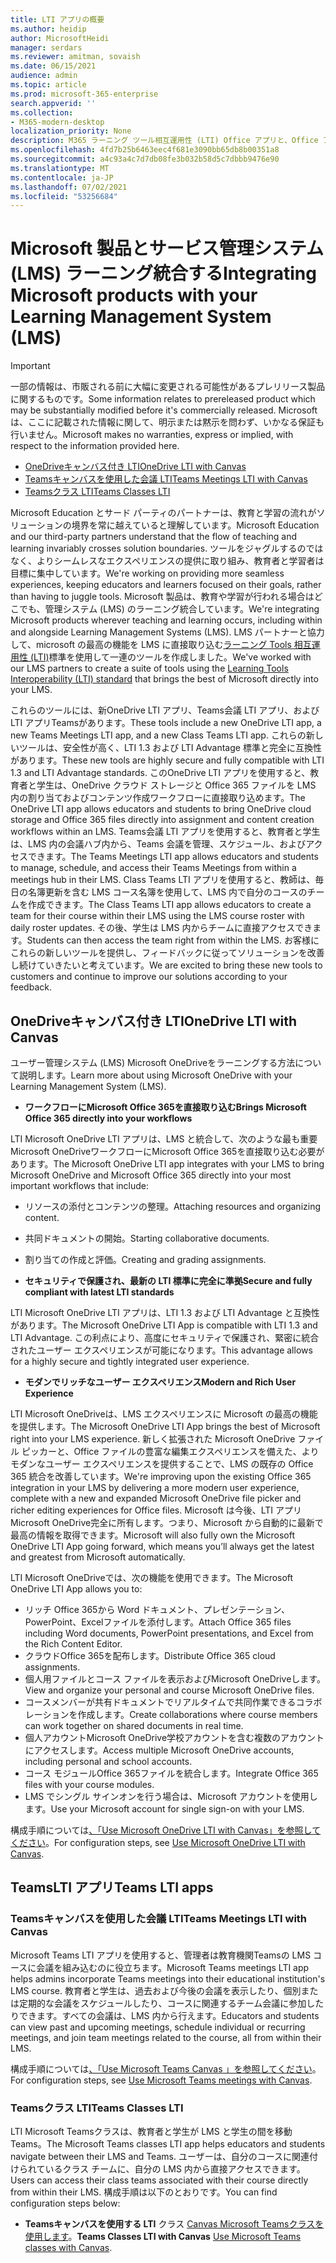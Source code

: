 ```yaml
---
title: LTI アプリの概要
ms.author: heidip
author: MicrosoftHeidi
manager: serdars
ms.reviewer: amitman, sovaish
ms.date: 06/15/2021
audience: admin
ms.topic: article
ms.prod: microsoft-365-enterprise
search.appverid: ''
ms.collection:
- M365-modern-desktop
localization_priority: None
description: M365 ラーニング ツール相互運用性 (LTI) Office アプリと、Office アプリを ラーニング 管理システム (LMS) に統合する際の教育者の支援方法について説明します。
ms.openlocfilehash: 4fd7b25b6463eec4f681e3090bb65db8b00351a8
ms.sourcegitcommit: a4c93a4c7d7db08fe3b032b58d5c7dbbb9476e90
ms.translationtype: MT
ms.contentlocale: ja-JP
ms.lasthandoff: 07/02/2021
ms.locfileid: "53256684"
---
```

# <a name="integrating-microsoft-products-with-your-learning-management-system-lms"></a><span data-ttu-id="28f0e-103">Microsoft 製品とサービス管理システム (LMS) ラーニング統合する</span><span class="sxs-lookup"><span data-stu-id="28f0e-103">Integrating Microsoft products with your Learning Management System (LMS)</span></span>

> [!IMPORTANT]
> <span data-ttu-id="28f0e-104">一部の情報は、市販される前に大幅に変更される可能性があるプレリリース製品に関するものです。</span><span class="sxs-lookup"><span data-stu-id="28f0e-104">Some information relates to prereleased product which may be substantially modified before it's commercially released.</span></span> <span data-ttu-id="28f0e-105">Microsoft は、ここに記載された情報に関して、明示または黙示を問わず、いかなる保証も行いません。</span><span class="sxs-lookup"><span data-stu-id="28f0e-105">Microsoft makes no warranties, express or implied, with respect to the information provided here.</span></span>

- [<span data-ttu-id="28f0e-106">OneDriveキャンバス付き LTI</span><span class="sxs-lookup"><span data-stu-id="28f0e-106">OneDrive LTI with Canvas</span></span>](#onedrive-lti-with-canvas)
- [<span data-ttu-id="28f0e-107">Teamsキャンバスを使用した会議 LTI</span><span class="sxs-lookup"><span data-stu-id="28f0e-107">Teams Meetings LTI with Canvas</span></span>](#teams-meetings-lti-with-canvas)
- [<span data-ttu-id="28f0e-108">Teamsクラス LTI</span><span class="sxs-lookup"><span data-stu-id="28f0e-108">Teams Classes LTI</span></span>](#teams-classes-lti)

<span data-ttu-id="28f0e-109">Microsoft Education とサード パーティのパートナーは、教育と学習の流れがソリューションの境界を常に越えていると理解しています。</span><span class="sxs-lookup"><span data-stu-id="28f0e-109">Microsoft Education and our third-party partners understand that the flow of teaching and learning invariably crosses solution boundaries.</span></span> <span data-ttu-id="28f0e-110">ツールをジャグルするのではなく、よりシームレスなエクスペリエンスの提供に取り組み、教育者と学習者は目標に集中しています。</span><span class="sxs-lookup"><span data-stu-id="28f0e-110">We're working on providing more seamless experiences, keeping educators and learners focused on their goals, rather than having to juggle tools.</span></span> <span data-ttu-id="28f0e-111">Microsoft 製品は、教育や学習が行われる場合はどこでも、管理システム (LMS) のラーニング統合しています。</span><span class="sxs-lookup"><span data-stu-id="28f0e-111">We're integrating Microsoft products wherever teaching and learning occurs, including within and alongside Learning Management Systems (LMS).</span></span> <span data-ttu-id="28f0e-112">LMS パートナーと協力して、microsoft の最高の機能を LMS に直接取り込む[ラーニング Tools 相互運用性 (LTI)](https://www.imsglobal.org/activity/learning-tools-interoperability)標準を使用して一連のツールを作成しました。</span><span class="sxs-lookup"><span data-stu-id="28f0e-112">We've worked with our LMS partners to create a suite of tools using the [Learning Tools Interoperability (LTI) standard](https://www.imsglobal.org/activity/learning-tools-interoperability) that brings the best of Microsoft directly into your LMS.</span></span>

<span data-ttu-id="28f0e-113">これらのツールには、新OneDrive LTI アプリ、Teams会議 LTI アプリ、および LTI アプリTeamsがあります。</span><span class="sxs-lookup"><span data-stu-id="28f0e-113">These tools include a new OneDrive LTI app, a new Teams Meetings LTI app, and a new Class Teams LTI app.</span></span> <span data-ttu-id="28f0e-114">これらの新しいツールは、安全性が高く、LTI 1.3 および LTI Advantage 標準と完全に互換性があります。</span><span class="sxs-lookup"><span data-stu-id="28f0e-114">These new tools are highly secure and fully compatible with LTI 1.3 and LTI Advantage standards.</span></span> <span data-ttu-id="28f0e-115">このOneDrive LTI アプリを使用すると、教育者と学生は、OneDrive クラウド ストレージと Office 365 ファイルを LMS 内の割り当ておよびコンテンツ作成ワークフローに直接取り込めます。</span><span class="sxs-lookup"><span data-stu-id="28f0e-115">The OneDrive LTI app allows educators and students to bring OneDrive cloud storage and Office 365 files directly into assignment and content creation workflows within an LMS.</span></span> <span data-ttu-id="28f0e-116">Teams会議 LTI アプリを使用すると、教育者と学生は、LMS 内の会議ハブ内から、Teams 会議を管理、スケジュール、およびアクセスできます。</span><span class="sxs-lookup"><span data-stu-id="28f0e-116">The Teams Meetings LTI app allows educators and students to manage, schedule, and access their Teams Meetings from within a meetings hub in their LMS.</span></span> <span data-ttu-id="28f0e-117">Class Teams LTI アプリを使用すると、教師は、毎日の名簿更新を含む LMS コース名簿を使用して、LMS 内で自分のコースのチームを作成できます。</span><span class="sxs-lookup"><span data-stu-id="28f0e-117">The Class Teams LTI app allows educators to create a team for their course within their LMS using the LMS course roster with daily roster updates.</span></span> <span data-ttu-id="28f0e-118">その後、学生は LMS 内からチームに直接アクセスできます。</span><span class="sxs-lookup"><span data-stu-id="28f0e-118">Students can then access the team right from within the LMS.</span></span> <span data-ttu-id="28f0e-119">お客様にこれらの新しいツールを提供し、フィードバックに従ってソリューションを改善し続けていきたいと考えています。</span><span class="sxs-lookup"><span data-stu-id="28f0e-119">We are excited to bring these new tools to customers and continue to improve our solutions according to your feedback.</span></span>

## <a name="onedrive-lti-with-canvas"></a><span data-ttu-id="28f0e-120">OneDriveキャンバス付き LTI</span><span class="sxs-lookup"><span data-stu-id="28f0e-120">OneDrive LTI with Canvas</span></span>

<span data-ttu-id="28f0e-121">ユーザー管理システム (LMS) Microsoft OneDriveをラーニングする方法について説明します。</span><span class="sxs-lookup"><span data-stu-id="28f0e-121">Learn more about using Microsoft OneDrive with your Learning Management System (LMS).</span></span>

- <span data-ttu-id="28f0e-122">**ワークフローにMicrosoft Office 365を直接取り込む**</span><span class="sxs-lookup"><span data-stu-id="28f0e-122">**Brings Microsoft Office 365 directly into your workflows**</span></span>

<span data-ttu-id="28f0e-123">LTI Microsoft OneDrive LTI アプリは、LMS と統合して、次のような最も重要Microsoft OneDriveワークフローにMicrosoft Office 365を直接取り込む必要があります。</span><span class="sxs-lookup"><span data-stu-id="28f0e-123">The Microsoft OneDrive LTI app integrates with your LMS to bring Microsoft OneDrive and Microsoft Office 365 directly into your most important workflows that include:</span></span>

- <span data-ttu-id="28f0e-124">リソースの添付とコンテンツの整理。</span><span class="sxs-lookup"><span data-stu-id="28f0e-124">Attaching resources and organizing content.</span></span>
- <span data-ttu-id="28f0e-125">共同ドキュメントの開始。</span><span class="sxs-lookup"><span data-stu-id="28f0e-125">Starting collaborative documents.</span></span>
- <span data-ttu-id="28f0e-126">割り当ての作成と評価。</span><span class="sxs-lookup"><span data-stu-id="28f0e-126">Creating and grading assignments.</span></span>

- <span data-ttu-id="28f0e-127">**セキュリティで保護され、最新の LTI 標準に完全に準拠**</span><span class="sxs-lookup"><span data-stu-id="28f0e-127">**Secure and fully compliant with latest LTI standards**</span></span>

<span data-ttu-id="28f0e-128">LTI Microsoft OneDrive LTI アプリは、LTI 1.3 および LTI Advantage と互換性があります。</span><span class="sxs-lookup"><span data-stu-id="28f0e-128">The Microsoft OneDrive LTI App is compatible with LTI 1.3 and LTI Advantage.</span></span> <span data-ttu-id="28f0e-129">この利点により、高度にセキュリティで保護され、緊密に統合されたユーザー エクスペリエンスが可能になります。</span><span class="sxs-lookup"><span data-stu-id="28f0e-129">This advantage allows for a highly secure and tightly integrated user experience.</span></span>

- <span data-ttu-id="28f0e-130">**モダンでリッチなユーザー エクスペリエンス**</span><span class="sxs-lookup"><span data-stu-id="28f0e-130">**Modern and Rich User Experience**</span></span>

<span data-ttu-id="28f0e-131">LTI Microsoft OneDriveは、LMS エクスペリエンスに Microsoft の最高の機能を提供します。</span><span class="sxs-lookup"><span data-stu-id="28f0e-131">The Microsoft OneDrive LTI App brings the best of Microsoft right into your LMS experience.</span></span> <span data-ttu-id="28f0e-132">新しく拡張された Microsoft OneDrive ファイル ピッカーと、Office ファイルの豊富な編集エクスペリエンスを備えた、よりモダンなユーザー エクスペリエンスを提供することで、LMS の既存の Office 365 統合を改善しています。</span><span class="sxs-lookup"><span data-stu-id="28f0e-132">We're improving upon the existing Office 365 integration in your LMS by delivering a more modern user experience, complete with a new and expanded Microsoft OneDrive file picker and richer editing experiences for Office files.</span></span> <span data-ttu-id="28f0e-133">Microsoft は今後、LTI アプリMicrosoft OneDrive完全に所有します。つまり、Microsoft から自動的に最新で最高の情報を取得できます。</span><span class="sxs-lookup"><span data-stu-id="28f0e-133">Microsoft will also fully own the Microsoft OneDrive LTI App going forward, which means you’ll always get the latest and greatest from Microsoft automatically.</span></span>

<span data-ttu-id="28f0e-134">LTI Microsoft OneDriveでは、次の機能を使用できます。</span><span class="sxs-lookup"><span data-stu-id="28f0e-134">The Microsoft OneDrive LTI App allows you to:</span></span>

- <span data-ttu-id="28f0e-135">リッチ Office 365から Word ドキュメント、プレゼンテーション、PowerPoint、Excelファイルを添付します。</span><span class="sxs-lookup"><span data-stu-id="28f0e-135">Attach Office 365 files including Word documents, PowerPoint presentations, and Excel from the Rich Content Editor.</span></span>
- <span data-ttu-id="28f0e-136">クラウドOffice 365を配布します。</span><span class="sxs-lookup"><span data-stu-id="28f0e-136">Distribute Office 365 cloud assignments.</span></span>
- <span data-ttu-id="28f0e-137">個人用ファイルとコース ファイルを表示およびMicrosoft OneDriveします。</span><span class="sxs-lookup"><span data-stu-id="28f0e-137">View and organize your personal and course Microsoft OneDrive files.</span></span>
- <span data-ttu-id="28f0e-138">コースメンバーが共有ドキュメントでリアルタイムで共同作業できるコラボレーションを作成します。</span><span class="sxs-lookup"><span data-stu-id="28f0e-138">Create collaborations where course members can work together on shared documents in real time.</span></span>
- <span data-ttu-id="28f0e-139">個人アカウントMicrosoft OneDrive学校アカウントを含む複数のアカウントにアクセスします。</span><span class="sxs-lookup"><span data-stu-id="28f0e-139">Access multiple Microsoft OneDrive accounts, including personal and school accounts.</span></span>
- <span data-ttu-id="28f0e-140">コース モジュールOffice 365ファイルを統合します。</span><span class="sxs-lookup"><span data-stu-id="28f0e-140">Integrate Office 365 files with your course modules.</span></span>
- <span data-ttu-id="28f0e-141">LMS でシングル サインオンを行う場合は、Microsoft アカウントを使用します。</span><span class="sxs-lookup"><span data-stu-id="28f0e-141">Use your Microsoft account for single sign-on with your LMS.</span></span>

<span data-ttu-id="28f0e-142">構成手順については[、「Use Microsoft OneDrive LTI with Canvas」を参照してください](use-onedrive-with-lms.md)。</span><span class="sxs-lookup"><span data-stu-id="28f0e-142">For configuration steps, see [Use Microsoft OneDrive LTI with Canvas](use-onedrive-with-lms.md).</span></span>

## <a name="teams-lti-apps"></a><span data-ttu-id="28f0e-143">TeamsLTI アプリ</span><span class="sxs-lookup"><span data-stu-id="28f0e-143">Teams LTI apps</span></span>

### <a name="teams-meetings-lti-with-canvas"></a><span data-ttu-id="28f0e-144">Teamsキャンバスを使用した会議 LTI</span><span class="sxs-lookup"><span data-stu-id="28f0e-144">Teams Meetings LTI with Canvas</span></span>

<span data-ttu-id="28f0e-145">Microsoft Teams LTI アプリを使用すると、管理者は教育機関Teamsの LMS コースに会議を組み込むのに役立ちます。</span><span class="sxs-lookup"><span data-stu-id="28f0e-145">Microsoft Teams meetings LTI app helps admins incorporate Teams meetings into their educational institution's LMS course.</span></span> <span data-ttu-id="28f0e-146">教育者と学生は、過去および今後の会議を表示したり、個別または定期的な会議をスケジュールしたり、コースに関連するチーム会議に参加したりできます。すべての会議は、LMS 内から行えます。</span><span class="sxs-lookup"><span data-stu-id="28f0e-146">Educators and students can view past and upcoming meetings, schedule individual or recurring meetings, and join team meetings related to the course, all from within their LMS.</span></span>

<span data-ttu-id="28f0e-147">構成手順については[、「Use Microsoft Teams Canvas 」を参照してください](teams-meetings-with-canvas.md)。</span><span class="sxs-lookup"><span data-stu-id="28f0e-147">For configuration steps, see [Use Microsoft Teams meetings with Canvas](teams-meetings-with-canvas.md).</span></span>

### <a name="teams-classes-lti"></a><span data-ttu-id="28f0e-148">Teamsクラス LTI</span><span class="sxs-lookup"><span data-stu-id="28f0e-148">Teams Classes LTI</span></span>

<span data-ttu-id="28f0e-149">LTI Microsoft Teamsクラスは、教育者と学生が LMS と学生の間を移動Teams。</span><span class="sxs-lookup"><span data-stu-id="28f0e-149">The Microsoft Teams classes LTI app helps educators and students navigate between their LMS and Teams.</span></span> <span data-ttu-id="28f0e-150">ユーザーは、自分のコースに関連付けられているクラス チームに、自分の LMS 内から直接アクセスできます。</span><span class="sxs-lookup"><span data-stu-id="28f0e-150">Users can access their class teams associated with their course directly from within their LMS.</span></span> <span data-ttu-id="28f0e-151">構成手順は以下のとおりです。</span><span class="sxs-lookup"><span data-stu-id="28f0e-151">You can find configuration steps below:</span></span>

- <span data-ttu-id="28f0e-152">**Teamsキャンバスを使用する LTI** クラス [Canvas Microsoft Teamsクラスを使用します](teams-classes-with-canvas.md)。</span><span class="sxs-lookup"><span data-stu-id="28f0e-152">**Teams Classes LTI with Canvas** [Use Microsoft Teams classes with Canvas](teams-classes-with-canvas.md).</span></span>
